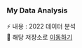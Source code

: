 ### My Data Analysis
⚡ 내용 : 2022 데이터 분석 <br>
🌱 해당 저장소로 [이동하기](https://github.com/pinkocto/MyDataAnalysis_2022)

